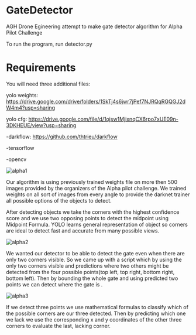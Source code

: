 # GateDetector
AGH Drone Egineering attempt to make gate detector algorithm for Alpha Pilot Challenge

To run the program, run detector.py

# Requirements
You will need three additional files:

yolo weights: https://drive.google.com/drive/folders/1SkTj4s6jwr7jPef7NJRQqRGQGJ2dW4m4?usp=sharing

yolo cfg: https://drive.google.com/file/d/1ojsw1MjixnqCX6rpo7xUE09n-3DKHEUE/view?usp=sharing



-darkflow: https://github.com/thtrieu/darkflow

-tensorflow

-opencv



![alpha1](https://i.imgur.com/ysXRc9R.png)

   Our algorithm is using previously trained weights file on more then 500 images provided by the organizers of the Alpha pilot challenge.
  We trained weights on all sort of images from every angle to provide the darknet trainer all possible options of the objects to detect.
  
  
  After detecting objects we take the corners with the highest confidence score and we use two opposing points to detect the midpoint 
  using Midpoint Formula. YOLO learns general representation of object so corners are ideal to detect fast and accurate from many possible 
  views.
  
   ![alpha2](https://i.imgur.com/NlBArN0.png)
  
  We wanted our detector to be able to detect the gate even when there are only two corners visible. So we came up with a 
  script which by using the only two corners visible and predictions where two others might be detected from the four possible points(top 
  left, top right, bottom right, bottom left). Then by bounding the whole gate and using predicted two points we can detect where the gate 
  is .
  
 ![alpha3](https://i.imgur.com/wIqyc9g.png)
  
  
  If we detect three points we use mathematical formulas to classify which of the possible corners are our three detected. 
  Then by predicting which one we lack we use the corresponding x and y coordinates of the other three corners to evaluate the last, 
  lacking corner.


